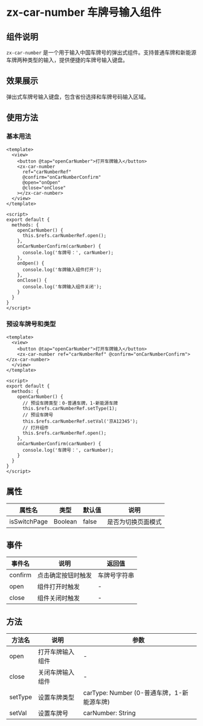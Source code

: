 # zx-car-number 车牌号输入组件

## 组件说明
`zx-car-number` 是一个用于输入中国车牌号的弹出式组件。支持普通车牌和新能源车牌两种类型的输入，提供便捷的车牌号输入键盘。

## 效果展示
弹出式车牌号输入键盘，包含省份选择和车牌号码输入区域。

## 使用方法

### 基本用法
```vue
<template>
  <view>
    <button @tap="openCarNumber">打开车牌输入</button>
    <zx-car-number 
      ref="carNumberRef" 
      @confirm="onCarNumberConfirm" 
      @open="onOpen" 
      @close="onClose"
    ></zx-car-number>
  </view>
</template>

<script>
export default {
  methods: {
    openCarNumber() {
      this.$refs.carNumberRef.open();
    },
    onCarNumberConfirm(carNumber) {
      console.log('车牌号：', carNumber);
    },
    onOpen() {
      console.log('车牌输入组件打开');
    },
    onClose() {
      console.log('车牌输入组件关闭');
    }
  }
}
</script>
```

### 预设车牌号和类型
```vue
<template>
  <view>
    <button @tap="openCarNumber">打开车牌输入</button>
    <zx-car-number ref="carNumberRef" @confirm="onCarNumberConfirm"></zx-car-number>
  </view>
</template>

<script>
export default {
  methods: {
    openCarNumber() {
      // 预设车牌类型：0-普通车牌，1-新能源车牌
      this.$refs.carNumberRef.setType(1);
      // 预设车牌号
      this.$refs.carNumberRef.setVal('京A12345');
      // 打开组件
      this.$refs.carNumberRef.open();
    },
    onCarNumberConfirm(carNumber) {
      console.log('车牌号：', carNumber);
    }
  }
}
</script>
```

## 属性

| 属性名 | 类型 | 默认值 | 说明 |
| --- | --- | --- | --- |
| isSwitchPage | Boolean | false | 是否为切换页面模式 |

## 事件

| 事件名 | 说明 | 返回值 |
| --- | --- | --- |
| confirm | 点击确定按钮时触发 | 车牌号字符串 |
| open | 组件打开时触发 | - |
| close | 组件关闭时触发 | - |

## 方法

| 方法名 | 说明 | 参数 |
| --- | --- | --- |
| open | 打开车牌输入组件 | - |
| close | 关闭车牌输入组件 | - |
| setType | 设置车牌类型 | carType: Number (0-普通车牌，1-新能源车牌) |
| setVal | 设置车牌号 | carNumber: String |
